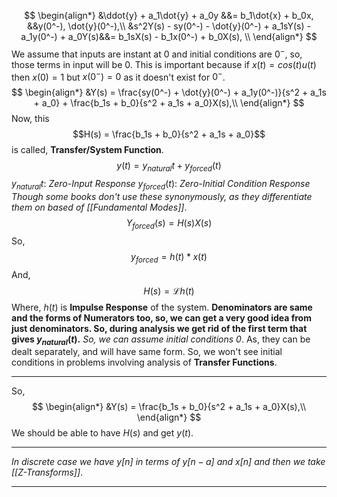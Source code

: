 $$
\begin{align*}
&\ddot{y} + a_1\dot{y} + a_0y &&= b_1\dot{x} + b_0x, &&y(0^-), \dot{y}(0^-),\\
&s^2Y(s) - sy(0^-) - \dot{y}(0^-) + a_1sY(s) - a_1y(0^-) + a_0Y(s)&&= b_1sX(s) - b_1x(0^-) + b_0X(s), \\
\end{align*}
$$
We assume that inputs are instant at $0$ and initial conditions are $0^-$, so, those terms in input will be $0$. This is important because if $x(t) = cos(t)u(t)$ then $x(0) = 1$ but $x(0^-) = 0$ as it doesn't exist for $0^-$.
$$
\begin{align*}
&Y(s) = \frac{sy(0^-) + \dot{y}(0^-) + a_1y(0^-)}{s^2 + a_1s + a_0} + \frac{b_1s + b_0}{s^2 + a_1s + a_0}X(s),\\
\end{align*}
$$
Now, this
$$H(s) = \frac{b_1s + b_0}{s^2 + a_1s + a_0}$$
is called, **Transfer/System Function**.
$$y(t) = y_{natural}{t} + y_{forced}(t)$$
$y_{natural}{t}$: *Zero-Input Response*
$y_{forced}(t)$: *Zero-Initial Condition Response*
*Though some books don't use these synonymously, as they differentiate them on based of [[Fundamental Modes]]*.
$$Y_{forced}(s) = H(s)X(s)$$
So,
$$y_{forced} = h(t)*x(t)$$
And, $$H(s) = \mathcal{L}{h(t)}$$Where, $h(t)$ is **Impulse Response** of the system.
**Denominators are same and the forms of Numerators too, so, we can get a very good idea from just denominators. So, during analysis we get rid of the first term that gives $y_{natural}(t)$.**
*So, we can assume initial conditions $0$*. As, they can be dealt separately, and will have same form. So, we won't see initial conditions in problems involving analysis of **Transfer Functions**.
***
So,
$$
\begin{align*}
&Y(s) = \frac{b_1s + b_0}{s^2 + a_1s + a_0}X(s),\\
\end{align*}
$$
We should be able to have $H(s)$ and get $y(t)$.
***
*In discrete case we have $y[n]$ in terms of $y[n-a]$ and $x[n]$ and then we take [[Z-Transforms]]*.
***





